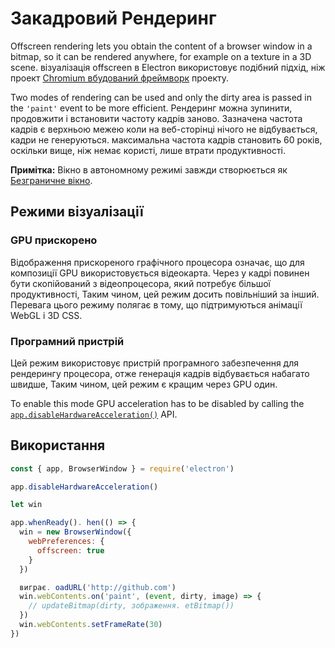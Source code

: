 # Закадровий Рендеринг

Offscreen rendering lets you obtain the content of a browser window in a bitmap, so it can be rendered anywhere, for example on a texture in a 3D scene. візуалізація offscreen в Electron використовує подібний підхід, ніж проект [Chromium вбудований фреймворк](https://bitbucket.org/chromiumembedded/cef) проекту.

Two modes of rendering can be used and only the dirty area is passed in the `'paint'` event to be more efficient. Рендеринг можна зупинити, продовжити і встановити частоту кадрів заново. Зазначена частота кадрів є верхньою межею коли на веб-сторінці нічого не відбувається, кадри не генеруються. максимальна частота кадрів становить 60 років, оскільки вище, ніж немає користі, лише втрати продуктивності.

**Примітка:** Вікно в автономному режимі завжди створюється як [Безграничне вікно](../api/frameless-window.md).

## Режими візуалізації

### GPU прискорено

Відображення прискореного графічного процесора означає, що для композиції GPU використовується відеокарта. Через у кадрі повинен бути скопійований з відеопроцесора, який потребує більшої продуктивності, Таким чином, цей режим досить повільніший за інший. Перевага цього режиму полягає в тому, що підтримуються анімації WebGL і 3D CSS.

### Програмний пристрій

Цей режим використовує пристрій програмного забезпечення для рендерингу процесора, отже генерація кадрів відбувається набагато швидше, Таким чином, цей режим є кращим через GPU один.

To enable this mode GPU acceleration has to be disabled by calling the [`app.disableHardwareAcceleration()`][disablehardwareacceleration] API.

## Використання

``` javascript
const { app, BrowserWindow } = require('electron')

app.disableHardwareAcceleration()

let win

app.whenReady(). hen(() => {
  win = new BrowserWindow({
    webPreferences: {
      offscreen: true
    }
  })

  виграє. oadURL('http://github.com')
  win.webContents.on('paint', (event, dirty, image) => {
    // updateBitmap(dirty, зображення. etBitmap())
  })
  win.webContents.setFrameRate(30)
})
```

[disablehardwareacceleration]: ../api/app.md#appdisablehardwareacceleration
